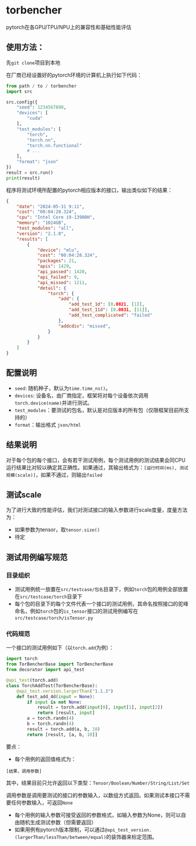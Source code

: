 # torbencher

pytorch在各GPU/TPU/NPU上的兼容性和基础性能评估

## 使用方法：

先`git clone`项目到本地

在厂商已经设置好的pytorch环境的计算机上执行如下代码：

```python
from path / to / torbencher
import src

src.config({
    "seed": 1234567890,
    "devices": [
        "cuda"
    ],
    "test_modules": [
        "torch",
        "torch.nn",
        "torch.nn.functional"
        # ...
    ],
    "format": "json"
})
result = src.run()
print(result)
```

程序将测试环境所配置的pytorch相应版本的接口，输出类似如下的结果：
```json
{
    "date": "2024-05-31 9:11",
    "cost": "00:04:28.324",
    "cpu": "Intel Core i9-13900H",
    "memory": "1024GB",
    "test_modules": "all",
    "version": "2.1.0",
    "results": [
        {
            "device": "mlu",
            "cost": "00:04:28.324",
            "packages": 21,
            "apis": 1429,
            "api_passed": 1420,
            "api_failed": 9,
            "api_missed": 1211,
            "detail": {
                "torch": {
                    "add": {
                        "add_test_1d": [0.0021, [1]],
                        "add_test_11d": [0.0031, [11]],
                        "add_test_complicated": "failed"
                    },
                    "addcdiv": "missed",
                }
            }
        }
    ]
}
```
## 配置说明

- `seed`: 随机种子，默认为`time.time_ns()`。
- `devices`: 设备名，由厂商指定，框架将对每个设备依次调用`torch.device(name)`并进行测试。
- `test_modules`：要测试的包名，默认是对应版本的所有包（仅限框架目前所支持的）
- `format`：输出格式 `json/html`

## 结果说明
对于每个包的每个接口，会有若干测试用例，每个测试用例的测试结果会同CPU运行结果比对较以确定其正确性。如果通过，其输出格式为：`[运行时间(ms), 测试规模(scale)]`，如果不通过，则输出`failed`

## 测试scale
为了进行大致的性能评估，我们对测试接口的输入参数进行scale度量，度量方法为：

- 如果参数为tensor，取`tensor.size()`
- 待定


## 测试用例编写规范

### 目录组织 
- 测试用例统一放置在`src/testcase/包名`目录下，例如`torch`包的用例全部放置在`src/testcase/torch`目录下
- 每个包的目录下的每个文件代表一个接口的测试用例，其命名按照接口的驼峰命名，例如`torch`包的`is_tensor`接口的测试用例编写在`src/testcase/torch/isTensor.py`

### 代码规范
一个接口的测试用例如下（以`torch.add`为例）：

```python
import torch
from TorBencherBase import TorBencherBase
from decorator import api_test

@api_test(torch.add)
class TorchAddTest(TorBencherBase):
    @api_test.version.largerThan("1.1.3")
    def test_add_4d(input = None):
        if input is not None:
            result = torch.add(input[0], input[1], input[2])
            return [result, input]
        a = torch.randn(4)
        b = torch.randn(4)
        result = torch.add(a, b, 10)
        return [result, [a, b, 10]]
```

要点：
- 每个用例的返回值格式为：
```
[结果，调用参数]
```
其中，结果目前只允许返回以下类型：`Tensor/Boolean/Number/String/List/Set`

调用参数是调用要测试的接口的参数输入，以数组方式返回。如果测试本接口不需要任何参数输入，可返回`None`

- 每个用例的输入参数可接受返回的参数格式，如输入参数为None，则可以自由随机生成测试参数（但需要返回）
- 如果用例有pytorch版本限制，可以通过`@api_test_version.(largerThan/lessThan/between/equal)`的装饰器来标定范围。